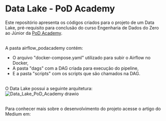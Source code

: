 # Data Lake - PoD Academy

Este repositório apresenta os códigos criados para o projeto de um Data Lake, pré-requisito para conclusão do curso Engenharia de Dados do Zero ao Júnior da [PoD Academy](https://www.podacademy.com.br/).<br><br>


A pasta airflow_podacademy contém:
- O arquivo "docker-compose.yaml" utilizado para subir o Airflow no Docker,
- A pasta "dags" com a DAG criada para execução do pipeline,
- E a pasta "scripts" com os scripts que são chamados na DAG.<br><br>


O Data Lake possui a seguinte arquitetura:
![Data_Lake_PoD_Academy drawio](https://github.com/user-attachments/assets/4b03a028-254f-4f35-bd41-c96e22610f07)<br><br>


Para conhecer mais sobre o desenvolvimento do projeto acesse o artigo do Medium em:
